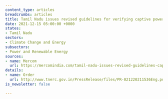 ```yaml
---
content_type: articles
breadcrumbs: articles
title: Tamil Nadu issues revised guidelines for verifying captive power projects
date: 2021-12-15 05:00:00 +0000
states:
- Tamil Nadu
sectors:
- Climate Change and Energy
subsectors:
- Power and Renewable Energy
sources:
- name: Mercom
  url: https://mercomindia.com/tamil-nadu-issues-revised-guidelines-captive-power/
details:
- name: Order
  url: http://www.tnerc.gov.in/PressRelease/files/PR-021220211536Eng.pdf
is_newsletter: false

---
```

